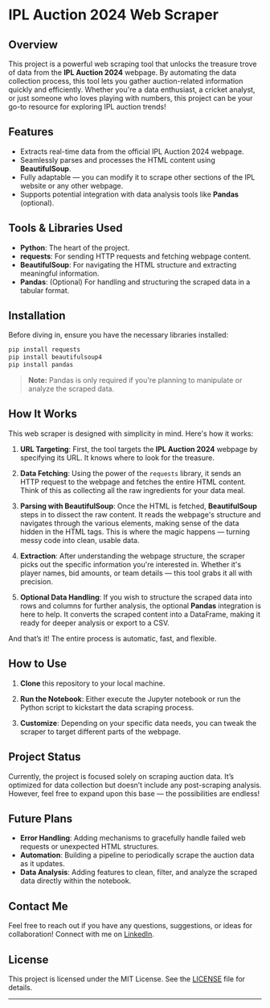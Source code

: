 # IPL Auction 2024 Web Scraper

## Overview

This project is a powerful web scraping tool that unlocks the treasure trove of data from the **IPL Auction 2024** webpage. By automating the data collection process, this tool lets you gather auction-related information quickly and efficiently. Whether you're a data enthusiast, a cricket analyst, or just someone who loves playing with numbers, this project can be your go-to resource for exploring IPL auction trends!

## Features

- Extracts real-time data from the official IPL Auction 2024 webpage.
- Seamlessly parses and processes the HTML content using **BeautifulSoup**.
- Fully adaptable — you can modify it to scrape other sections of the IPL website or any other webpage.
- Supports potential integration with data analysis tools like **Pandas** (optional).

## Tools & Libraries Used

- **Python**: The heart of the project.
- **requests**: For sending HTTP requests and fetching webpage content.
- **BeautifulSoup**: For navigating the HTML structure and extracting meaningful information.
- **Pandas**: (Optional) For handling and structuring the scraped data in a tabular format.

## Installation

Before diving in, ensure you have the necessary libraries installed:

```bash
pip install requests
pip install beautifulsoup4
pip install pandas
```

> **Note:** Pandas is only required if you're planning to manipulate or analyze the scraped data.

## How It Works

This web scraper is designed with simplicity in mind. Here's how it works:

1. **URL Targeting**: First, the tool targets the **IPL Auction 2024** webpage by specifying its URL. It knows where to look for the treasure.
   
2. **Data Fetching**: Using the power of the `requests` library, it sends an HTTP request to the webpage and fetches the entire HTML content. Think of this as collecting all the raw ingredients for your data meal.

3. **Parsing with BeautifulSoup**: Once the HTML is fetched, **BeautifulSoup** steps in to dissect the raw content. It reads the webpage's structure and navigates through the various elements, making sense of the data hidden in the HTML tags. This is where the magic happens — turning messy code into clean, usable data.

4. **Extraction**: After understanding the webpage structure, the scraper picks out the specific information you're interested in. Whether it's player names, bid amounts, or team details — this tool grabs it all with precision.

5. **Optional Data Handling**: If you wish to structure the scraped data into rows and columns for further analysis, the optional **Pandas** integration is here to help. It converts the scraped content into a DataFrame, making it ready for deeper analysis or export to a CSV.

And that’s it! The entire process is automatic, fast, and flexible.

## How to Use

1. **Clone** this repository to your local machine.

2. **Run the Notebook**: Either execute the Jupyter notebook or run the Python script to kickstart the data scraping process.

3. **Customize**: Depending on your specific data needs, you can tweak the scraper to target different parts of the webpage.

## Project Status

Currently, the project is focused solely on scraping auction data. It’s optimized for data collection but doesn’t include any post-scraping analysis. However, feel free to expand upon this base — the possibilities are endless!

## Future Plans

- **Error Handling**: Adding mechanisms to gracefully handle failed web requests or unexpected HTML structures.
- **Automation**: Building a pipeline to periodically scrape the auction data as it updates.
- **Data Analysis**: Adding features to clean, filter, and analyze the scraped data directly within the notebook.

## Contact Me

Feel free to reach out if you have any questions, suggestions, or ideas for collaboration! Connect with me on [LinkedIn](https://www.linkedin.com/in/suzenfirasta/).

## License

This project is licensed under the MIT License. See the [LICENSE](LICENSE) file for details.

---
